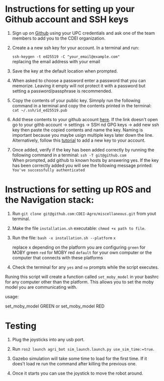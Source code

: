 # Instructions for setting up your Github account and SSH keys

1. Sign up on [Github](https://github.com/) using your UPC credentials and ask one of the team members to add you to the CDEI organization.
   
3. Create a a new ssh key for your account. In a terminal and run:

    `ssh-keygen -t ed25519 -C "your_email@example.com"` \
      replacing the email address with your email 
    
3. Save the key at the default location when prompted.
 
4. When asked to choose a password enter a password that you can memorize. Leaving it empty will not protect it with a password but setting a password/passphrase is recommended.

5. Copy the contents of your public key. Simnply run the following command in a terminal and copy the contents printed in the terminal:\
    `cat ~/.ssh/id_ed25519.pub`

 6. Add these contents to your github account [here](https://github.com/settings/keys). 
If the link doesn't open go to your githb account -> settings -> SSH nd GPG keys -> add new ssh key 
then paste the copied contents and name the key. Naming is important because you maybe usign multiple keys later down the line.
Alternatively, follow this [tutorial](https://docs.github.com/en/authentication/connecting-to-github-with-ssh/adding-a-new-ssh-key-to-your-github-account) to
add a new key to your account. 

7. Once added, verify if the key has been added correctly by running the following command in a terminal:
    `ssh -T git@github.com`\
      When prompted, add github to known hosts by answering yes. If the key has been correctly added  you will see the following message printed:\
      `You've successfully authenticated`

# Instructions for setting up ROS and the Navigation stack:

1. Run `git clone git@github.com:CDEI-Agro/miscellaneous.git` from yout terminal.

2. Make the file `installation.sh` executable: `chmod +x path to file`.

3. Run the file: `bash -x installation.sh --platform` `x`

    replace x depending on the platform you are configuring
    `green` for MOBY green 
    `red` for MOBY red
    `default` for your own computer or the computer that connects with these platforms

4. Check the terminal for any `yes` and `no` prompts while the script executes.

Runing this script will create a function called `set_moby_model` 
in your bashrc for any computer other than the platform. This allows 
you to set the moby model you are communicating with.

usage:

   set_moby_model GREEN or set_moby_model RED 

# Testing

1. Plug the joysticks into any usb port.

2. Run `ros2 launch agri_bot sim_launch.launch.py use_sim_time:=true`.
  
3. Gazebo simulation will take some time to load for the first time. If it does't load re run the command after killing the previous one.

4. Once it starts you can use the joystick to  move the robot around.
